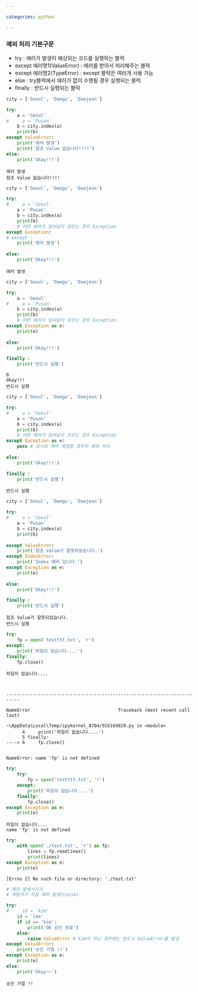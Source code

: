```yaml
---

categories: python

---
```




### 예외 처리 기본구문
- try : 에러가 발생이 예상되는 코드를 실행하는 블럭
- except 에러명1(ValueError) : 에러를 받아서 처리해주는 블럭
- except 에러명2(TypeError) : except 블럭은 여러개 사용 가능
- else : try블럭에서 에러가 없이 수행될 경우 실행되는 블럭
- finally : 반드시 실행되는 블럭


```python
city = ['Seoul', 'Daegu', 'Daejeon']

try:
    a = 'Seoul'
#     a = 'Pusan'
    b = city.index(a)
    print(b)
except ValueError:
    print('에러 발생')
    print('참조 Value 없습니다!!!!')
else:
    print('Okay!!!')
```

    에러 발생
    참조 Value 없습니다!!!!
    


```python
city = ['Seoul', 'Daegu', 'Daejeon']

try:
#     a = 'Seoul'
    a = 'Pusan'
    b = city.index(a)
    print(b)
    # 어떤 에러가 일어날지 모르는 경우 Exception
except Exception:
# except :    
    print('에러 발생')
    
else:
    print('Okay!!!')
```

    에러 발생
    


```python
city = ['Seoul', 'Daegu', 'Daejeon']

try:
    a = 'Seoul'
#     a = 'Pusan'
    b = city.index(a)
    print(b)
    # 어떤 에러가 일어날지 모르는 경우 Exception
except Exception as e:
    print(e)
    
else:
    print('Okay!!!')

finally : 
    print('반드시 실행')
```

    0
    Okay!!!
    반드시 실행
    


```python
city = ['Seoul', 'Daegu', 'Daejeon']

try:
#     a = 'Seoul'
    a = 'Pusan'
    b = city.index(a)
    print(b)
    # 어떤 에러가 일어날지 모르는 경우 Exception
except Exception as e:
    pass # 임시로 에러 해결할 경우의 예외 처리
    
else:
    print('Okay!!!')

finally : 
    print('반드시 실행')
```

    반드시 실행
    


```python
city = ['Seoul', 'Daegu', 'Daejeon']

try:
#     a = 'Seoul'
    a = 'Pusan'
    b = city.index(a)
    print(b)
   
except ValueError:
    print('참조 Value가 잘못되었습니다.')        
except IndexError:
    print('Index 에러 입니다.')       
except Exception as e:
    print(e)  
    
else:
    print('Okay!!!')

finally : 
    print('반드시 실행')
```

    참조 Value가 잘못되었습니다.
    반드시 실행
    


```python
try:
    fp = open('testttt.txt', 'r')
except:
    print('파일이 없습니다....')
finally:
    fp.close()
```

    파일이 없습니다....
    


    ---------------------------------------------------------------------------

    NameError                                 Traceback (most recent call last)

    ~\AppData\Local\Temp/ipykernel_8704/916169829.py in <module>
          4     print('파일이 없습니다....')
          5 finally:
    ----> 6     fp.close()
    

    NameError: name 'fp' is not defined



```python
try:
    try:
        fp = open('testttt.txt', 'r')
    except:
        print('파일이 없습니다....')
    finally:
        fp.close()
except Exception as e:
    print(e)
```

    파일이 없습니다....
    name 'fp' is not defined
    


```python
try:
    with open('./test.txt', 'r') as fp:
        lines = fp.readlines()
        print(lines)
except Exception as e:
    print(e)
```

    [Errno 2] No such file or directory: './test.txt'
    


```python
# 예외 발생시키기
# 개발자가 직접 예외 발생(raise)

try:
#     id = 'kim'
    id = 'lee'
    if id == 'kim':
        print('OK 승인 완료')
    else:
        raise ValueError # kim이 아닌 경우에는 반드시 ValueError를 발생
except ValueError:
    print('승인 거절 !!')
except Exception as e:
    print(e)
else:
    print('Okay~~')
```

    승인 거절 !!
    
